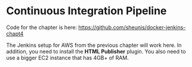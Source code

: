 # Continuous Integration Pipeline

Code for the chapter is here: https://github.com/sheunis/docker-jenkins-chapt4

The Jenkins setup for AWS from the previous chapter will work here. In addition, you need to install the **HTML Publisher** plugin. You also need to use a bigger EC2 instance that has 4GB+ of RAM.
